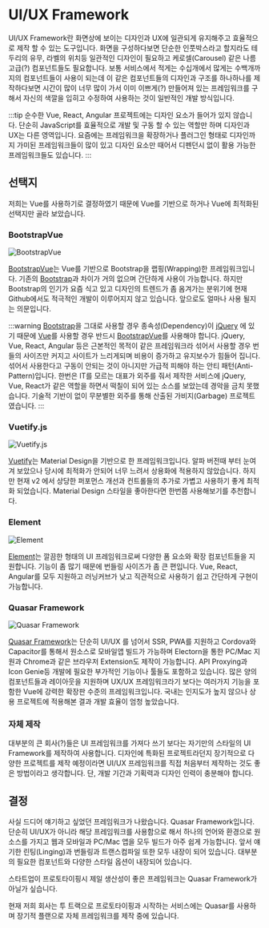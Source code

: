 # UI/UX Framework

UI/UX Framework란 화면상에 보이는 디자인과 UX에 일관되게 유지해주고 효율적으로 제작 할 수 있는 도구입니다. 화면을 구성하다보면 단순한 인풋박스라고 할지라도 테두리의 유무, 라벨의 위치등 일관적인 디자인이 필요하고 케로셀(Carousel) 같은 나름 고급(?) 컴포넌트들도 필요합니다. 보통 서비스에서 적게는 수십개에서 많게는 수백개까지의 컴포넌트들이 사용이 되는데 이 같은 컴포넌트들의 디자인과 구조를 하나하나를 제작하다보면 시간이 많이 너무 많이 가서 이미 이쁘게(?) 만들어져 있는 프레임워크를 구해서 자신의 색깔을 입히고 수정하여 사용하는 것이 일반적인 개발 방식입니다.

:::tip
순수한 Vue, React, Angular 프로젝트에는 디자인 요소가 들어가 있지 않습니다. 단순히 JavaScript를 효율적으로 개발 및 구동 할 수 있는 역할만 하며 디자인과 UX는 다른 영역입니다. 요즘에는 프레임워크을 확장하거나 플러그인 형태로 디자인까지 가미된 프레임워크들이 많이 있고 디자인 요소만 때어서 디펜던시 없이 활용 가능한 프레임워크들도 있습니다.
:::


## 선택지

저희는 Vue를 사용하기로 결정하였기 때문에 Vue를 기반으로 하거나 Vue에 최적화된 선택지만 골라 보았습니다.

### BootstrapVue

![BootstrapVue](/img/wedev/bootstrapVue.png)

[BootstrapVue](https://bootstrap-vue.org/)는 Vue를 기반으로 Bootstrap을 랩핑(Wrapping)한 프레임워크입니다. 기존의 [Bootstrap](https://getbootstrap.com/)과 차이가 거의 없으며 간단하게 사용이 가능합니다. 하지만 Bootstrap의 인기가 요즘 식고 있고 디자인의 트렌드가 좀 옴겨가는 분위기에 현재 Github에서도 적극적인 개발이 이루어지지 않고 있습니다. 앞으로도 얼마나 사용 될지는 의문입니다.

:::warning
[Bootstrap](https://getbootstrap.com/)을 그대로 사용할 경우 종속성(Dependency)이 [jQuery](https://jquery.com/) 에 있기 때문에 [Vue](https://vuejs.org/)를 사용할 경우 반드시 [BootstrapVue](https://bootstrap-vue.org/)를 사용해야 합니다. jQuery, Vue, React, Angular 등은 근본적인 목적이 같은 프레임워크라 섞어서 사용할 경우 번들의 사이즈만 커지고 사이트가 느리게되며 비용이 증가하고 유지보수가 힘들어 집니다. 섞어서 사용한다고 구동이 안되는 것이 아니지만 가급적 피해야 하는 안티 패턴(Anti-Pattern)입니다. 한번은 IT를 모르는 대표가 외주를 줘서 제작한 서비스에 jQuery, Vue, React가 같은 역할을 하면서 떡칠이 되어 있는 소스를 보았는데 경악을 금치 못했습니다. 기술적 기반이 없이 무분별한 외주를 통해 산출된 가비지(Garbage) 프로젝트였습니다.
:::

### Vuetify.js

![Vuetify.js](/img/wedev/vuetifyjs.png)

[Vuetify](https://vuetifyjs.com/)는 Material Design을 기반으로 한 프레임워크입니다. 알파 버전때 부터 눈여겨 보았으나 당시에 최적화가 안되어 너무 느려서 상용화에 적용하지 않았습니다. 하지만 현재 v2 에서 상당한 퍼포먼스 개선과 컨트롤들의 추가로 가볍고 사용하기 좋게 최적화 되었습니다. Material Design 스타일을 좋아한다면 한번쯤 사용해보기를 추천합니다.

### Element

![Element](/img/wedev/element.png)

[Element](https://element.eleme.io/)는 깔끔한 형태의 UI 프레임워크로써 다양한 폼 요소와 확장 컴포넌트들을 지원합니다. 기능이 좀 많기 때문에 번들링 사이즈가 좀 큰 편입니다. Vue, React, Angular를 모두 지원하고 러닝커브가 낮고 직관적으로 사용하기 쉽고 간단하게 구현이 가능합니다.

### Quasar Framework

![Quasar Framework](/img/wedev/quasar.png)

[Quasar Framework](https://quasar.dev/)는 단순히 UI/UX 를 넘어서 SSR, PWA를 지원하고 Cordova와 Capacitor를 통해서 원소스로 모바일앱 빌드가 가능하며 Electorn을 통한 PC/Mac 지원과 Chrome과 같은 브라우저 Extension도 제작이 가능합니다. API Proxying과 Icon Genie등 개발에 필요한 부가적인 기능이나 툴들도 포함하고 있습니다. 많은 양의 컴포넌트들과 레이아웃을 지원하며 UX/UX 프레임워크라기 보다는 여러가지 기능을 포함한 Vue에 강력한 확장판 수준의 프레임워크입니다. 국내는 인지도가 높지 않으나 상용 프로젝트에 적용해본 결과 개발 효율이 엄청 높았습니다.

### 자체 제작

대부분의 큰 회사(?)들은 UI 프레임워크를 가져다 쓰기 보다는 자기만의 스타일의 UI Framework를 제작하여 사용합니다. 디자인에 특화된 프로젝트라던지 장기적으로 다양한 프로젝트를 제작 예정이라면 UI/UX 프레임워크를 직접 처음부터 제작하는 것도 좋은 방법이라고 생각합니다. 단, 개발 기간과 기획력과 디자인 인력이 충분해야 합니다.


## 결정

사실 드디어 얘기하고 싶었던 프레임워크가 나왔습니다. Quasar Framework입니다. 단순히 UI/UX가 아니라 해당 프레임워크를 사용함으로 해서 하나의 언어와 환경으로 원소스를 가지고 웹과 모바일과 PC/Mac 앱을 모두 빌드가 아주 쉽게 가능합니다. 앞서 얘기한 린팅(Linging)과 번들링과 트랜스컴파일 또한 모두 내장이 되어 있습니다. 대부분의 필요한 컴포넌트와 다양한 스타일 옵션이 내장되어 있습니다.

스타트업이 프로토타이핑시 제일 생산성이 좋은 프레임워크는 Quasar Framework가 아닐가 싶습니다.

현재 저희 회사는 투 트랙으로 프로토타이핑과 시작하는 서비스에는 Quasar를 사용하며 장기적 플랜으로 자체 프레임워크를 제작 중에 있습니다.


